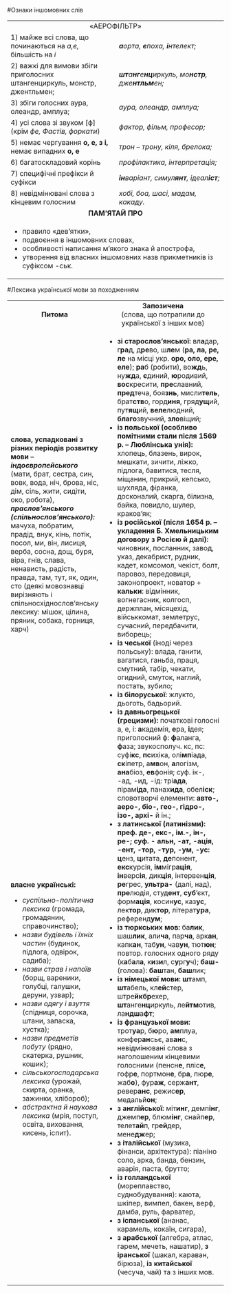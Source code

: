 #Ознаки іншомовних слів

<table>
<col width="50%">
<col width="50%">
<tr>
<td colspan="2"><center>«АЕРОФІЛЬТР»</center></td>
</tr>
<tr>
  <td>1) майже всі слова, що починаються на <i>а,е,</i> більшість на <i>і</i></td>
  <td><i><b>а</b>орта, <b>е</b>поха, <b>і</b>нтелект;</i></td>
</tr>
  <tr>
    <td>2) важкі для вимови збіги приголосних штангенциркуль, монстр, джентльмен;</td>
    <td>
      <i><b>шт</b>а<b>нг</b>е<b>нц</b>иркуль, мо<b>нстр</b>, дже<b>нтльм</b>ен;</i>
    </td>
  </tr>
  <tr>
    <td>3) збіги голосних аура, олеандр, амплуа;</td>
    <td><i>аура, олеандр, амплуа;</i></td>
  </tr>
  <tr>
	<td>4) усі слова зі звуком [ф] (крім <i>фе, Фастів, форкати</i>)</td>
  <td><i>фактор, фільм, професор;</i></td>
  </tr>
  <tr>
	<td>5) немає чергування <b>о, е, з і,</b> немає випадних <b>о, е</b></td>
	<td>
    <i>трон – трону, кіля, брелока;</i>
  </td>
  </tr>
  <tr>
  	<td>6) багатоскладовий корінь</td>
	  <td>
      <i>профілактика, інтерпретація;</i>
    </td>
  </tr>
  <tr>
	<td>7) специфічні префікси й суфікси</td>
  	<td><i><b>ін</b>варіант, симул<b>янт</b>, ідеал<b>іст</b>;</i></td>
  </tr>
  <tr>
  	<td>8) невідмінювані слова з кінцевим голосним</td>
	<td>
    <i>хобі, боа, шасі, мадам, какаду.</i>
  </td>
  </tr>
   <tr>
  	<td colspan="2"><center><b>ПАМ’ЯТАЙ ПРО</b></center></td>
   </tr>
   <tr>
    <td colspan="2">
    <ul>
      <li>правило «дев’ятки»,</li>
      <li>подвоєння в іншомовних словах,</li>
      <li>особливості написання м’якого знака й апострофа,</li>
      <li>утворення від власних іншомовних назв прикметників із суфіксом -ськ.</li>
    </ul>
    </td>
  </tr>
</table>

#Лексика української мови за походженням

<table>
<col width="25%">
<col width="75%">  
<tr>
  <td><center><b>Питома</b></center></td>
  <td><center><b>Запозичена</b><br>
      (слова, що потрапили до української з інших мов)
  </center></td>
</tr>
<tr>
  <td><b>слова, успадковані з різних періодів розвитку мови</b> – <b><i>індоєвропейського</i></b> (мати, брат, сестра, син, вовк, вода, ніч, брова, ніс, дім, сіль, жити, сидіти, око, робота), <b><i>праслов’янського (спільнослов’янського):</i></b><br>
  мачуха, побратим, прадід, внук, кінь, потік, посол, ми, він, лисиця, верба, сосна, дощ, буря, віра, гнів, слава, ненависть, радість, правда, там, тут, як, один, сто (деякі мовознавці вирізняють і спільносхіднослов’янську лексику: мішок, цілина, пряник, собака, горниця, харч)</td>
  <td rowspan="2" class="row-span">
    <ul>
    <li><b>зі старослов’янської:</b> вл<b>а</b>дар, г<b>ра</b>д, д<b>ре</b>во, ш<b>ле</b>м (<b>ра, ла, ре, ле</b> на місці укр. <b>оро, оло, ере, еле</b>); <b>ра</b>б (робити), во<b>жд</b>ь, ну<b>жд</b>а, <b>є</b>диний, <b>ю</b>родивий, <b>вос</b>кресити, <b>пре</b>славний, <b>пред</b>теча, боя<b>знь</b>, мисли<b>тель</b>, брат<b>ств</b>о, горд<b>иня</b>, гряд<b>ущ</b>ий, пут<b>ящ</b>ий, <b>веле</b>людний, <b>благо</b>звучний, <b>зло</b>віщий;
    <li><b>із польської (особливо помітними стали після 1569 р. – Люблінська унія):</b> хлопець, блазень, вирок, мешкати, зичити, ліжко, підлога, бавитися, тесля, міщанин, прикрий, кепсько, шухляда, фіранка, досконалий, скарга, білизна, байка, повидло, шулер, краков’як;</li>
    <li><b>із російської (після 1654 р. – укладення Б. Хмельницьким договору з Росією й далі):</b> чиновник, посланник, завод, указ, декабрист, рудник, кадет, комсомол, чекіст, болт, паровоз, передовиця, законопроект, новатор + <b>кальки</b>: відмінник, вогнегасник, колгосп, держплан, місяцехід, військкомат, землетрус, сучасний, передбачити, виборець;</li>
    <li><b>із чеської</b> (іноді через польську): влада, ганити, вагатися, ганьба, праця, смутний, табір, чекати, огидний, смуток, наглий, постать, зубило;</li>
    <li><b>із білоруської:</b> жлукто, дьоготь, бадьорий.</li>
    <li><b>із давньогрецької (грецизми):</b> початкові голосні а, е, і: <b>а</b>кадемія, <b>е</b>ра, <b>і</b>дея; приголосний ф: <b>ф</b>аланга, <b>ф</b>аза; звукосполуч. кс, пс: суфі<b>кс</b>, <b>пс</b>ихіка, олі<b>мп</b>іада, <b>ск</b>іпетр, а<b>мв</b>он, <b>а</b>логізм, <b>ана</b>біоз, <b>ев</b>фонія; суф. ік-, -ад, -ид, -ід: трі<b>ада</b>, пірам<b>іда</b>, панах<b>ида</b>, обел<b>іск</b>; словотворчі елементи: <b>авто-, аеро-, біо-, гео-, гідро-, ізо-, архі-</b> й ін.;</li>
    <li><b>з латинської (латинізми): преф. де-, екс-, ім.-, ін-, ре-; суф. - альн, -ат, -ація, -ент, -тор, -тур, -ум, -ус:</b> <b>ц</b>енз, <b>ц</b>итата, <b>де</b>понент, <b>екс</b>курсія, <b>ім</b>мігр<b>ація</b>, <b>ін</b>верс<b>ія</b>, дик<b>ція</b>, інтервен<b>ція</b>, <b>ре</b>грес, <b>ультра-</b> (далі, над), <b>пре</b>людія, студ<b>ент</b>, <b>суб</b>’єкт, форм<b>ація</b>, косин<b>ус</b>, каз<b>ус</b>, лек<b>тор</b>, дик<b>тор</b>, літерат<b>ура</b>, референд<b>ум</b>;</li>
    <li><b>із тюркських мов:</b> ба<b>лик</b>, шаш<b>лик</b>, али<b>ча</b>, пар<b>ча</b>, арк<b>ан</b>, капк<b>ан</b>, таб<b>ун</b>, чав<b>ун</b>, тют<b>юн</b>; повтор. голосних одного ряду (к<b>а</b>б<b>а</b>л<b>а</b>, к<b>и</b>з<b>и</b>л, с<b>у</b>рг<b>у</b>ч); <b>баш-</b> (голова): <b>баш</b>тан, <b>баш</b>лик;</li>
    <li><b>із німецької мови:</b> <b>шт</b>амп, <b>шт</b>абель, кл<b>ей</b>стер, штре<b>йкбр</b>ехер, <b>шт</b>анге<b>нц</b>иркуль, ле<b>йтм</b>отив, ла<b>ндш</b>а<b>фт</b>;</li>
    <li><b>із французької мови:</b> трот<b>уа</b>р, б<b>ю</b>ро, <b>ам</b>плуа, конфер<b>ан</b>сьє, ав<b>ан</b>с, невідмінювані слова з наголошеним кінцевими голосними (пенсн<b>е</b>, пліс<b>е</b>, гофр<b>е</b>, портмон<b>е</b>, бр<b>а</b>, пюр<b>е</b>, жаб<b>о</b>), фур<b>аж</b>, серж<b>ант</b>, ревер<b>анс</b>, режис<b>ер</b>, медальй<b>он</b>;</li>
    <li><b>з англійської:</b> міт<b>инг</b>, демп<b>інг</b>, джемп<b>ер</b>, блюм<b>інг</b>, снайп<b>ер</b>, телет<b>ай</b>п, гр<b>ей</b>дер, мене<b>дж</b>ер;</li>
    <li><b>з італійської</b> (музика, фінанси, архітектура): піаніно соло, арка, банда, бензин, аварія, паста, брутто;</li>
    <li><b>із голландської</b> (мореплавство, суднобудування): каюта, шкіпер, вимпел, бакен, верф, дамба, руль, фарватер,</li>
    <li><b>з іспанської</b> (ананас, карамель, кокаїн, сигара),</li>
    <li><b>з арабської</b> (алгебра, атлас, гарем, мечеть, нашатир), <b>з іранської</b> (шакал, караван, бірюза), <b>із китайської</b> (чесуча, чай) та з інших мов.</li>
  </td>
</tr>
<tr>
  <td>
    <b>власне українські:</b><br>
    <ul>
    <li><i>суспільно-політична лексика</i> (громада, громадянин, справочинство);</li>
    <li><i>назви будівель і їхніх частин</i> (будинок, підлога, одвірок, садиба);</li>
    <li><i>назви страв і напоїв</i> (борщ, вареники, голубці, галушки, деруни, узвар);</li>
    <li><i>назви одягу і взуття</i> (спідниця, сорочка, штани, запаска, хустка);</li>
    <li><i>назви предметів побуту</i> (рядно, скатерка, рушник, кошик);</li>
    <li><i>сільськогосподарська лексика</i> (урожай, скирта, оранка, зажинки, хлібороб);</li>
    <li><i>абстрактна й наукова лексика</i> (мрія, поступ, освіта, виховання, кисень, іспит).</li>
  </td>
</tr>
</table>